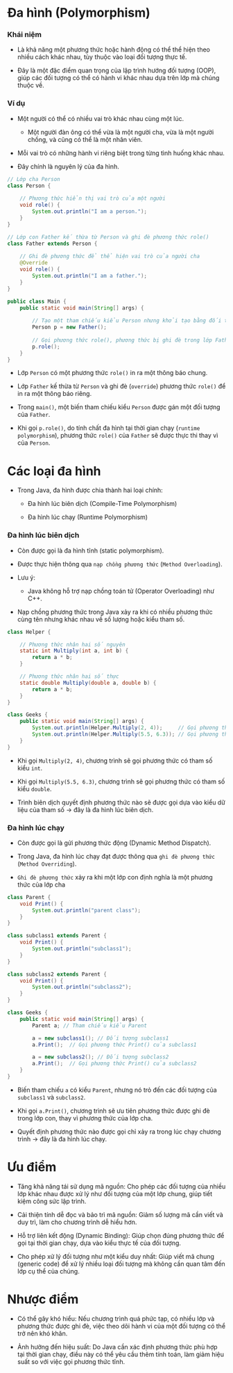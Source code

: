# Đa hình (Polymorphism)
### Khái niệm
- Là khả năng một phương thức hoặc hành động có thể thể hiện theo nhiều cách khác nhau, tùy thuộc vào loại đối tượng thực tế.

- Đây là một đặc điểm quan trọng của lập trình hướng đối tượng (OOP), giúp các đối tượng có thể có hành vi khác nhau dựa trên lớp mà chúng thuộc về.

### Ví dụ
- Một người có thể có nhiều vai trò khác nhau cùng một lúc.
    - Một người đàn ông có thể vừa là một người cha, vừa là một người chồng, và cũng có thể là một nhân viên.

- Mỗi vai trò có những hành vi riêng biệt trong từng tình huống khác nhau.

- Đây chính là nguyên lý của đa hình.

```java
// Lớp cha Person
class Person {
  
    // Phương thức hiển thị vai trò của một người
    void role() {
        System.out.println("I am a person.");
    }
}

// Lớp con Father kế thừa từ Person và ghi đè phương thức role()
class Father extends Person {
  
    // Ghi đè phương thức để thể hiện vai trò của người cha
    @Override
    void role() {
        System.out.println("I am a father.");
    }
}

public class Main {
    public static void main(String[] args) {
      
        // Tạo một tham chiếu kiểu Person nhưng khởi tạo bằng đối tượng Father
        Person p = new Father();
        
        // Gọi phương thức role(), phương thức bị ghi đè trong lớp Father sẽ được gọi
        p.role();  
    }
}
```

- Lớp `Person` có một phương thức `role()` in ra một thông báo chung.

- Lớp `Father` kế thừa từ `Person` và ghi đè (`override`) phương thức `role()` để in ra một thông báo riêng.

- Trong `main()`, một biến tham chiếu kiểu `Person` được gán một đối tượng của `Father`.

- Khi gọi `p.role()`, do tính chất đa hình tại thời gian chạy (`runtime polymorphism`), phương thức `role()` của `Father` sẽ được thực thi thay vì của `Person`.

# Các loại đa hình
- Trong Java, đa hình được chia thành hai loại chính:

    - Đa hình lúc biên dịch (Compile-Time Polymorphism)

    - Đa hình lúc chạy (Runtime Polymorphism)

### Đa hình lúc biên dịch
- Còn được gọi là đa hình tĩnh (static polymorphism).

- Được thực hiện thông qua `nạp chồng phương thức` (`Method Overloading`).

- Lưu ý:
    - Java không hỗ trợ nạp chồng toán tử (Operator Overloading) như C++.

- Nạp chồng phương thức trong Java xảy ra khi có nhiều phương thức cùng tên nhưng khác nhau về số lượng hoặc kiểu tham số.

```java
class Helper {

    // Phương thức nhân hai số nguyên
    static int Multiply(int a, int b) {
        return a * b;
    }

    // Phương thức nhân hai số thực
    static double Multiply(double a, double b) {
        return a * b;
    }
}

class Geeks {
    public static void main(String[] args) {
        System.out.println(Helper.Multiply(2, 4));     // Gọi phương thức Multiply(int, int)
        System.out.println(Helper.Multiply(5.5, 6.3)); // Gọi phương thức Multiply(double, double)
    }
}
```

- Khi gọi `Multiply(2, 4)`, chương trình sẽ gọi phương thức có tham số kiểu `int`.

- Khi gọi `Multiply(5.5, 6.3)`, chương trình sẽ gọi phương thức có tham số kiểu `double`.

- Trình biên dịch quyết định phương thức nào sẽ được gọi dựa vào kiểu dữ liệu của tham số → đây là đa hình lúc biên dịch.

### Đa hình lúc chạy
- Còn được gọi là gửi phương thức động (Dynamic Method Dispatch).

- Trong Java, đa hình lúc chạy đạt được thông qua `ghi đè phương thức` (`Method Overriding`).

- `Ghi đè phương thức` xảy ra khi một lớp con định nghĩa là một phương thức của lớp cha

```java
class Parent {
    void Print() {
        System.out.println("parent class");
    }
}

class subclass1 extends Parent {
    void Print() { 
        System.out.println("subclass1"); 
    }
}

class subclass2 extends Parent {
    void Print() {
        System.out.println("subclass2");
    }
}

class Geeks {
    public static void main(String[] args) {
        Parent a; // Tham chiếu kiểu Parent

        a = new subclass1(); // Đối tượng subclass1
        a.Print();  // Gọi phương thức Print() của subclass1

        a = new subclass2(); // Đối tượng subclass2
        a.Print();  // Gọi phương thức Print() của subclass2
    }
}
```

- Biến tham chiếu `a` có kiểu `Parent`, nhưng nó trỏ đến các đối tượng của `subclass1` và `subclass2`.

- Khi gọi `a.Print()`, chương trình sẽ ưu tiên phương thức được ghi đè trong lớp con, thay vì phương thức của lớp cha.

- Quyết định phương thức nào được gọi chỉ xảy ra trong lúc chạy chương trình → đây là đa hình lúc chạy.

# Ưu điểm
- Tăng khả năng tái sử dụng mã nguồn: Cho phép các đối tượng của nhiều lớp khác nhau được xử lý như đối tượng của một lớp chung, giúp tiết kiệm công sức lập trình.

- Cải thiện tính dễ đọc và bảo trì mã nguồn: Giảm số lượng mã cần viết và duy trì, làm cho chương trình dễ hiểu hơn.

- Hỗ trợ liên kết động (Dynamic Binding): Giúp chọn đúng phương thức để gọi tại thời gian chạy, dựa vào kiểu thực tế của đối tượng.

- Cho phép xử lý đối tượng như một kiểu duy nhất: Giúp viết mã chung (generic code) để xử lý nhiều loại đối tượng mà không cần quan tâm đến lớp cụ thể của chúng.

# Nhược điểm
- Có thể gây khó hiểu: Nếu chương trình quá phức tạp, có nhiều lớp và phương thức được ghi đè, việc theo dõi hành vi của một đối tượng có thể trở nên khó khăn.

- Ảnh hưởng đến hiệu suất: Do Java cần xác định phương thức phù hợp tại thời gian chạy, điều này có thể yêu cầu thêm tính toán, làm giảm hiệu suất so với việc gọi phương thức tĩnh.